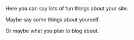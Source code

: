 Here you can say lots of fun things about your site.

Maybe say some things about yourself.

Or maybe what you plan to blog about.
